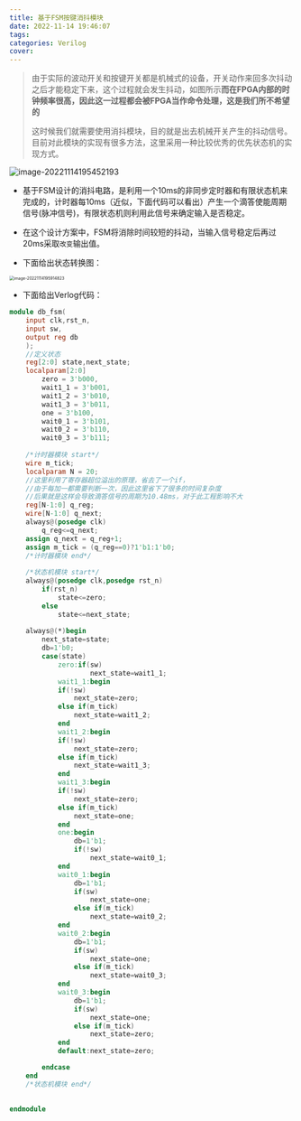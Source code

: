 ```yaml
---
title: 基于FSM按键消抖模块
date: 2022-11-14 19:46:07
tags:
categories: Verilog
cover: 
---
```


> ​	由于实际的波动开关和按键开关都是机械式的设备，开关动作来回多次抖动之后才能稳定下来，这个过程就会发生抖动，如图所示**而在FPGA内部的时钟频率很高，因此这一过程都会被FPGA当作命令处理，这是我们所不希望的**
>
> ​	这时候我们就需要使用消抖模块，目的就是出去机械开关产生的抖动信号。目前对此模块的实现有很多方法，这里采用一种比较优秀的优先状态机的实现方式。

![image-20221114195452193](https://saladday-figure-bed.oss-cn-chengdu.aliyuncs.com/img/image-20221114195452193.png)

- 基于FSM设计的消抖电路，是利用一个10ms的非同步定时器和有限状态机来完成的，计时器每10ms（近似，下面代码可以看出）产生一个滴答使能周期信号(脉冲信号)，有限状态机则利用此信号来确定输入是否稳定。
- 在这个设计方案中，FSM将消除时间较短的抖动，当输入信号稳定后再过20ms采取`改变`输出值。

- 下面给出状态转换图：

<img src="https://saladday-figure-bed.oss-cn-chengdu.aliyuncs.com/img/image-20221114195914823.png" alt="image-20221114195914823" style="zoom:50%;" />

- 下面给出Verlog代码：

```verilog
module db_fsm(
    input clk,rst_n,
    input sw,
    output reg db
    );
    //定义状态
	reg[2:0] state,next_state;
    localparam[2:0]
        zero = 3'b000,
        wait1_1 = 3'b001,
        wait1_2 = 3'b010,
        wait1_3 = 3'b011,
        one = 3'b100,
        wait0_1 = 3'b101,
        wait0_2 = 3'b110,
        wait0_3 = 3'b111;
    
    /*计时器模块 start*/ 
    wire m_tick;
    localparam N = 20;
    //这里利用了寄存器超位溢出的原理，省去了一个if，
    //由于每加一都需要判断一次，因此这里省下了很多的时间复杂度
    //后果就是这样会导致滴答信号的周期为10.48ms，对于此工程影响不大
    reg[N-1:0] q_reg;
    wire[N-1:0] q_next;
    always@(posedge clk)
        q_reg<=q_next;
    assign q_next = q_reg+1;
    assign m_tick = (q_reg==0)?1'b1:1'b0;
    /*计时器模块 end*/ 
    
    /*状态机模块 start*/
    always@(posedge clk,posedge rst_n)
        if(rst_n)
            state<=zero;
        else
            state<=next_state;
    
    always@(*)begin
        next_state=state;
        db=1'b0;
        case(state)
            zero:if(sw)
                    next_state=wait1_1;
            wait1_1:begin
            if(!sw)
                next_state=zero;
            else if(m_tick)
                next_state=wait1_2;
            end
            wait1_2:begin
            if(!sw)
                next_state=zero;
            else if(m_tick)
                next_state=wait1_3;
            end
            wait1_3:begin
            if(!sw)
                next_state=zero;
            else if(m_tick)
                next_state=one;
            end
            one:begin
                db=1'b1;
                if(!sw)
                    next_state=wait0_1;
            end
            wait0_1:begin
                db=1'b1;
                if(sw)
                    next_state=one;
                else if(m_tick)
                    next_state=wait0_2;
            end
            wait0_2:begin
                db=1'b1;
                if(sw)
                    next_state=one;
                else if(m_tick)
                    next_state=wait0_3;        
            end
            wait0_3:begin
                db=1'b1;
                if(sw)
                    next_state=one;
                else if(m_tick)
                    next_state=zero;   
            end
            default:next_state=zero;

        endcase
    end
    /*状态机模块 end*/
    
        
endmodule

```

